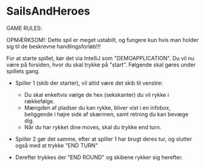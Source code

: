 # SailsAndHeroes

GAME RULES: 

OPMÆRKSOM!: Dette spil er meget ustabilt, og fungere kun hvis man holder sig til de beskrevne handlingsforløb!!!


For at starte spillet, kør det via IntelliJ som "DEMOAPPLICATION". Du vil nu være på forsiden, hvor du skal trykke på "start".
Følgende skal gøres under spillets gang.
  - Spiller 1 (skib der starter), vil altid være det skib til venstre: 
    - Du skal enkeltvis vælge de hex (sekskanter) du vil rykke i rækkefølge.
    - Mængden af pladser du kan rykke, bliver vist i en infobox, beliggende i højre side af skærmen, samt retning du kan bevæge dig.
    - Når du har rykket dine moves, skal du trykke end turn. 
  - Spiller 2 gør det samme, efter at spiller 1 har brugt deres tur, og slutter også med at trykke "END TURN"
  
  - Derefter trykkes der "END ROUND" og skibene rykker sig herefter. 
